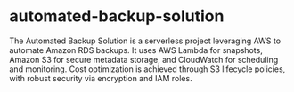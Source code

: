 # automated-backup-solution
The Automated Backup Solution is a serverless project leveraging AWS to automate Amazon RDS backups. It uses AWS Lambda for snapshots, Amazon S3 for secure metadata storage, and CloudWatch for scheduling and monitoring. Cost optimization is achieved through S3 lifecycle policies, with robust security via encryption and IAM roles.

